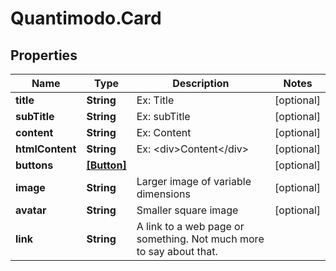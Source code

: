# Quantimodo.Card

## Properties
Name | Type | Description | Notes
------------ | ------------- | ------------- | -------------
**title** | **String** | Ex: Title | [optional] 
**subTitle** | **String** | Ex: subTitle | [optional] 
**content** | **String** | Ex: Content | [optional] 
**htmlContent** | **String** | Ex: &lt;div&gt;Content&lt;/div&gt; | [optional] 
**buttons** | [**[Button]**](Button.md) |  | [optional] 
**image** | **String** | Larger image of variable dimensions | [optional] 
**avatar** | **String** | Smaller square image | [optional] 
**link** | **String** | A link to a web page or something. Not much more to say about that. | 


